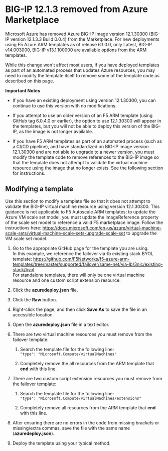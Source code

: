 # BIG-IP 12.1.3 removed from Azure Marketplace 

Microsoft Azure has removed Azure BIG-IP image version 12.1.30300 (BIG-IP version 12.1.3.3 Build 0.0.4) from the Marketplace.  For new deployments using F5 Azure ARM templates as of release 6.1.0.0, only Latest, BIG-IP v14.003000, BIG-IP v13.1.100000 are available options from the ARM templates. 

While this change won't affect most users, if you have deployed templates as part of an automated process that updates Azure resources, you may need to modify the template itself to remove some of the template code as described on this page.

**Important Notes**

  - If you have an existing deployment using version 12.1.30300, you can continue to use this version with no modifications.  

  - If you attempt to use an older version of an F5 ARM template (using GitHub tag 6.0.4.0 or earlier), the option to use 12.1.30300 will appear in the templates, but you will not be able to deploy this version of the BIG-IP, as the image is not longer available.  

  - If you have F5 ARM templates as part of an automated process (such as a CI/CD pipeline), and have standardized on BIG-IP image version 12.1.30300 and are not able to upgrade to a newer version, you must modify the template code to remove references to the BIG-IP image so that the template does not attempt to validate the virtual machine resource using the image that no longer exists.  See the following section for instructions.


## Modifying a template

Use this section to modify a template file so that it does not attempt to validate the BIG-IP virtual machine resource using version 12.1.30300.  This guidance is not applicable to F5 Autoscale ARM templates; to update the Azure VM scale set model, you must update the imageReference property of the scale set model to reference a valid F5 marketplace image.  Follow the instructions here:  https://docs.microsoft.com/en-us/azure/virtual-machine-scale-sets/virtual-machine-scale-sets-upgrade-scale-set to upgrade the VM scale set model.

  1. Go to the appropriate GitHub page for the template you are using.   
  In this example, we reference the failover via-lb existing stack BYOL template: https://github.com/F5Networks/f5-azure-arm-templates/tree/master/supported/failover/same-net/via-lb/3nic/existing-stack/byol.  
  For standalone templates, there will only be one virtual machine resource and one custom script extension resource.

  2. Click the **azuredeploy.json** file.

  3. Click the **Raw** button.

  4. Right-click the page, and then click **Save As** to save the file in an accessible location.

  5. Open the **azuredeploy.json** file in a text editor.

  6. There are two virtual machine resources you must remove from the failover template:  
  
     1. Search the template file for the following line:   
      ```"type": "Microsoft.Compute/virtualMachines"```
    
     2. Completely remove the all resources from the ARM template that **end** with this line.  

  7. There are two custom script extension resources you must remove from the failover template:  
     
     1. Search the template file for the following line:   
      ```"type": "Microsoft.Compute/virtualMachines/extensions"```
    
     2. Completely remove all resources from the ARM template that **end** with this line.  

  8.  After ensuring there are no errors in the code from missing brackets or missing/extra commas, save the file with the same name (**azuredeploy.json**). 

  9.  Deploy the template using your typical method.
